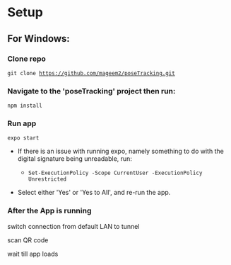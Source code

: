 # Setup

## For Windows:

### Clone repo
<code>git clone https://github.com/mageem2/poseTracking.git</code>

  
### Navigate to the 'poseTracking' project then run:
<code>npm install</code>

### Run app
<code>expo start</code>

- If there is an issue with running expo, namely something to do with the digital signature being unreadable, run:

  - <code>Set-ExecutionPolicy -Scope CurrentUser -ExecutionPolicy Unrestricted</code>

- Select either 'Yes' or 'Yes to All', and re-run the app.

### After the App is running

switch connection from default LAN to tunnel

scan QR code

wait till app loads

